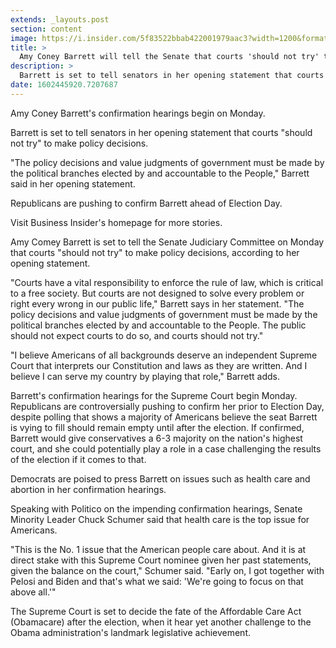 ```yaml
--- 
extends: _layouts.post 
section: content 
image: https://i.insider.com/5f83522bbab422001979aac3?width=1200&format=jpeg 
title: > 
  Amy Coney Barrett will tell the Senate that courts 'should not try' to make policy decisions 
description: > 
  Barrett is set to tell senators in her opening statement that courts "should not try" to make policy decisions."The policy decisions and value judgments of government must be made by the political branches elected by and accountable to the People," Barrett said in her opening statement.Amy Comey Barrett is set to tell the Senate Judiciary Committee on Monday that courts "should not try" to make policy decisions, according to her opening statement."I believe Americans of all backgrounds deserve an independent Supreme Court that interprets our Constitution and laws as they are written.And it is at direct stake with this Supreme Court nominee given her past statements, given the balance on the court," Schumer said. 
date: 1602445920.7207687 
--- 
```

Amy Coney Barrett's confirmation hearings begin on Monday.

Barrett is set to tell senators in her opening statement that courts "should not try" to make policy decisions.

"The policy decisions and value judgments of government must be made by the political branches elected by and accountable to the People," Barrett said in her opening statement.

Republicans are pushing to confirm Barrett ahead of Election Day.

Visit Business Insider's homepage for more stories.

Amy Comey Barrett is set to tell the Senate Judiciary Committee on Monday that courts "should not try" to make policy decisions, according to her opening statement.

"Courts have a vital responsibility to enforce the rule of law, which is critical to a free society. But courts are not designed to solve every problem or right every wrong in our public life," Barrett says in her statement. "The policy decisions and value judgments of government must be made by the political branches elected by and accountable to the People. The public should not expect courts to do so, and courts should not try."

"I believe Americans of all backgrounds deserve an independent Supreme Court that interprets our Constitution and laws as they are written. And I believe I can serve my country by playing that role," Barrett adds.

Barrett's confirmation hearings for the Supreme Court begin Monday. Republicans are controversially pushing to confirm her prior to Election Day, despite polling that shows a majority of Americans believe the seat Barrett is vying to fill should remain empty until after the election. If confirmed, Barrett would give conservatives a 6-3 majority on the nation's highest court, and she could potentially play a role in a case challenging the results of the election if it comes to that.

Democrats are poised to press Barrett on issues such as health care and abortion in her confirmation hearings.

Speaking with Politico on the impending confirmation hearings, Senate Minority Leader Chuck Schumer said that health care is the top issue for Americans.

"This is the No. 1 issue that the American people care about. And it is at direct stake with this Supreme Court nominee given her past statements, given the balance on the court," Schumer said. "Early on, I got together with Pelosi and Biden and that's what we said: 'We're going to focus on that above all.'"

The Supreme Court is set to decide the fate of the Affordable Care Act (Obamacare) after the election, when it hear yet another challenge to the Obama administration's landmark legislative achievement.